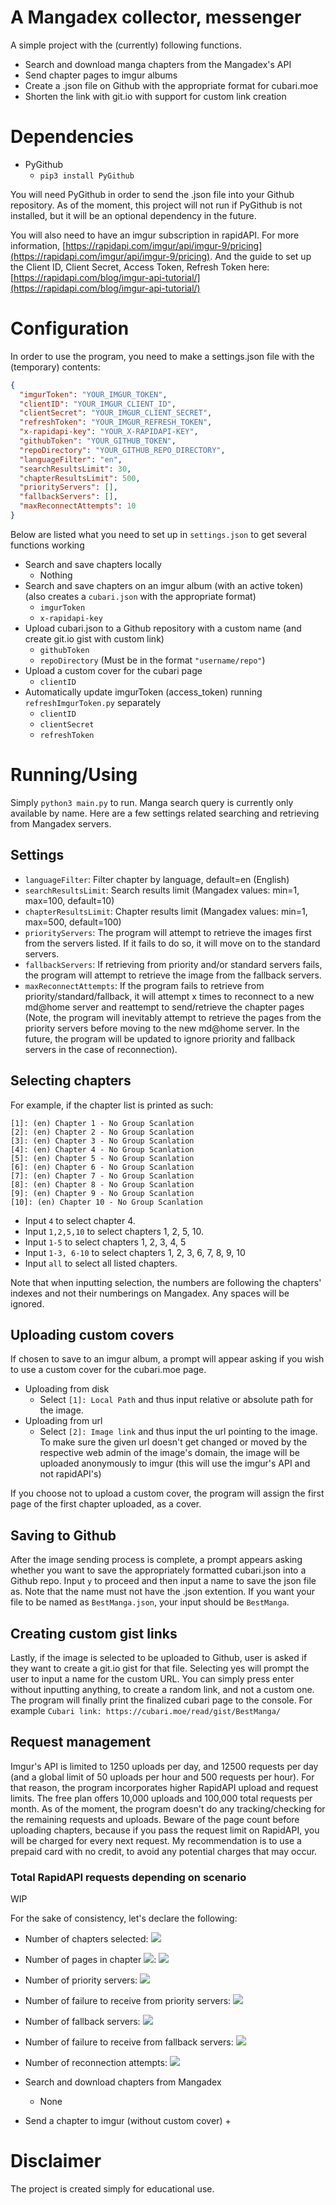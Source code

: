# A Mangadex collector, messenger

A simple project with the (currently) following functions.

 - Search and download manga chapters from the Mangadex's API
 - Send chapter pages to imgur albums
 - Create a .json file on Github with the appropriate format for cubari.moe
 - Shorten the link with git.io with support for custom link creation

# Dependencies

 - PyGithub
   + `pip3 install PyGithub`

You will need PyGithub in order to send the .json file into your Github repository. As of the moment, this project will not run if PyGithub is not installed, but it will be an optional dependency in the future.

You will also need to have an imgur subscription in rapidAPI. For more information, [https://rapidapi.com/imgur/api/imgur-9/pricing](https://rapidapi.com/imgur/api/imgur-9/pricing). And the guide to set up the Client ID, Client Secret, Access Token, Refresh Token here: [https://rapidapi.com/blog/imgur-api-tutorial/](https://rapidapi.com/blog/imgur-api-tutorial/)

# Configuration

In order to use the program, you need to make a settings.json file with the (temporary) contents:

```json
{
  "imgurToken": "YOUR_IMGUR_TOKEN",
  "clientID": "YOUR_IMGUR_CLIENT_ID",
  "clientSecret": "YOUR_IMGUR_CLIENT_SECRET",
  "refreshToken": "YOUR_IMGUR_REFRESH_TOKEN",
  "x-rapidapi-key": "YOUR_X-RAPIDAPI-KEY",
  "githubToken": "YOUR_GITHUB_TOKEN",
  "repoDirectory": "YOUR_GITHUB_REPO_DIRECTORY",
  "languageFilter": "en",
  "searchResultsLimit": 30,
  "chapterResultsLimit": 500,
  "priorityServers": [],
  "fallbackServers": [],
  "maxReconnectAttempts": 10
}
```

Below are listed what you need to set up in `settings.json` to get several functions working

 - Search and save chapters locally
   + Nothing
 - Search and save chapters on an imgur album (with an active token) (also creates a `cubari.json` with the appropriate format)
   + `imgurToken`
   + `x-rapidapi-key`
 - Upload cubari.json to a Github repository with a custom name (and create git.io gist with custom link)
   + `githubToken`
   + `repoDirectory` (Must be in the format `"username/repo"`)
 - Upload a custom cover for the cubari page
   + `clientID`
 - Automatically update imgurToken (access_token) running `refreshImgurToken.py` separately
   + `clientID`
   + `clientSecret`
   + `refreshToken`

# Running/Using

Simply `python3 main.py` to run. Manga search query is currently only available by name. Here are a few settings related searching and retrieving from Mangadex servers.

## Settings

 - `languageFilter`: Filter chapter by language, default=en (English)
 - `searchResultsLimit`: Search results limit (Mangadex values: min=1, max=100, default=10)
 - `chapterResultsLimit`: Chapter results limit (Mangadex values: min=1, max=500, default=100)
 - `priorityServers`: The program will attempt to retrieve the images first from the servers listed. If it fails to do so, it will move on to the standard servers.
 - `fallbackServers`: If retrieving from priority and/or standard servers fails, the program will attempt to retrieve the image from the fallback servers.
 - `maxReconnectAttempts`: If the program fails to retrieve from priority/standard/fallback, it will attempt x times to reconnect to a new md@home server and reattempt to send/retrieve the chapter pages (Note, the program will inevitably attempt to retrieve the pages from the priority servers before moving to the new md@home server. In the future, the program will be updated to ignore priority and fallback servers in the case of reconnection).

## Selecting chapters

For example, if the chapter list is printed as such:

```
[1]: (en) Chapter 1 - No Group Scanlation
[2]: (en) Chapter 2 - No Group Scanlation
[3]: (en) Chapter 3 - No Group Scanlation
[4]: (en) Chapter 4 - No Group Scanlation
[5]: (en) Chapter 5 - No Group Scanlation
[6]: (en) Chapter 6 - No Group Scanlation
[7]: (en) Chapter 7 - No Group Scanlation
[8]: (en) Chapter 8 - No Group Scanlation
[9]: (en) Chapter 9 - No Group Scanlation
[10]: (en) Chapter 10 - No Group Scanlation
```

 - Input `4` to select chapter 4.
 - Input `1,2,5,10` to select chapters 1, 2, 5, 10.
 - Input `1-5` to select chapters 1, 2, 3, 4, 5
 - Input `1-3, 6-10` to select chapters 1, 2, 3, 6, 7, 8, 9, 10
 - Input `all` to select all listed chapters.

Note that when inputting selection, the numbers are following the chapters' indexes and not their numberings on Mangadex. Any spaces will be ignored.



## Uploading custom covers

If chosen to save to an imgur album, a prompt will appear asking if you wish to use a custom cover for the cubari.moe page.

 - Uploading from disk
   + Select `[1]: Local Path` and thus input relative or absolute path for the image.
 - Uploading from url
   + Select `[2]: Image link` and thus input the url pointing to the image. To make sure the given url doesn't get changed or moved by the respective web admin of the image's domain, the image will be uploaded anonymously to imgur (this will use the imgur's API and not rapidAPI's)

If you choose not to upload a custom cover, the program will assign the first page of the first chapter uploaded, as a cover.

## Saving to Github

After the image sending process is complete, a prompt appears asking whether you want to save the appropriately formatted cubari.json into a Github repo. Input `y` to proceed and then input a name to save the json file as. Note that the name must not have the .json extention. If you want your file to be named as `BestManga.json`, your input should be `BestManga`.

## Creating custom gist links

Lastly, if the image is selected to be uploaded to Github, user is asked if they want to create a git.io gist for that file. Selecting yes will prompt the user to input a name for the custom URL. You can simply press enter without inputting anything, to create a random link, and not a custom one.
The program will finally print the finalized cubari page to the console.
For example `Cubari link: https://cubari.moe/read/gist/BestManga/`

## Request management

Imgur's API is limited to 1250 uploads per day, and 12500 requests per day (and a global limit of 50 uploads per hour and 500 requests per hour). For that reason, the program incorporates higher RapidAPI upload and request limits. The free plan offers 10,000 uploads and 100,000 total requests per month. As of the moment, the program doesn't do any tracking/checking for the remaining requests and uploads. Beware of the page count before uploading chapters, because if you pass the request limit on RapidAPI, you will be charged for every next request. My recommendation is to use a prepaid card with no credit, to avoid any potential charges that may occur.

### Total RapidAPI requests depending on scenario

WIP

For the sake of consistency, let's declare the following:
 - Number of chapters selected: <img src="https://latex2image-output.s3.amazonaws.com/img-2XEGbMzG.jpg"/>
 - Number of pages in chapter <img src="https://latex.codecogs.com/gif.latex?n\text{}"/>: <img src="https://latex2image-output.s3.amazonaws.com/img-Qqjpjfxw.jpg\text{}"/>
 - Number of priority servers: <img src="https://latex.codecogs.com/gif.latex?P\text{}"/>
 - Number of failure to receive from priority servers: <img src="https://latex.codecogs.com/gif.latex?fail_P \leq P\text{}"/>
 - Number of fallback servers: <img src="https://latex.codecogs.com/gif.latex?F\text{}"/>
 - Number of failure to receive from fallback servers: <img src="https://latex.codecogs.com/gif.latex?fail_F \leq F\text{}"/>
 - Number of reconnection attempts: <img src="https://latex.codecogs.com/gif.latex?R\text{}"/>

 - Search and download chapters from Mangadex
   + None
 - Send a chapter to imgur (without custom cover)
   +

# Disclaimer

The project is created simply for educational use.
